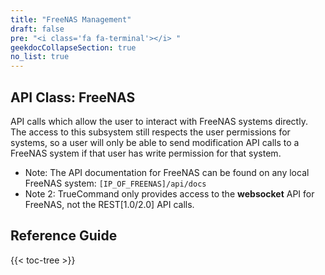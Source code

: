 ```yaml
---
title: "FreeNAS Management"
draft: false
pre: "<i class='fa fa-terminal'></i> "
geekdocCollapseSection: true
no_list: true
---
```


## API Class: FreeNAS

API calls which allow the user to interact with FreeNAS systems directly.
The access to this subsystem still respects the user permissions for systems, so a user will only be able to send modification API calls to a FreeNAS system if that user has write permission for that system.
* Note: The API documentation for FreeNAS can be found on any local FreeNAS system: `[IP_OF_FREENAS]/api/docs`
* Note 2: TrueCommand only provides access to the **websocket** API for FreeNAS, not the REST[1.0/2.0] API calls.

## Reference Guide

{{< toc-tree >}}
